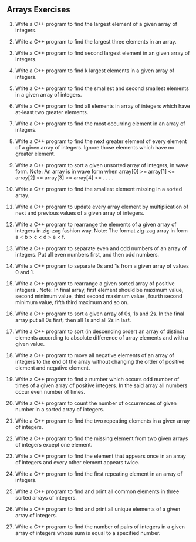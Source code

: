 ## Arrays Exercises

1. Write a C++ program to find the largest element of a given array of integers.

2. Write a C++ program to find the largest three elements in an array. 

3. Write a C++ program to find second largest element in an given array of integers.

4. Write a C++ program to find k largest elements in a given array of integers. 

5. Write a C++ program to find the smallest and second smallest elements in a given array of integers. 

6. Write a C++ program to find all elements in array of integers which have at-least two greater elements. 

7. Write a C++ program to find the most occurring element in an array of integers. 

8. Write a C++ program to find the next greater element of every element of a given array of integers. Ignore those elements which have no greater element. 

9. Write a C++ program to sort a given unsorted array of integers, in wave form.
Note: An array is in wave form when array[0] >= array[1] <= array[2] >= array[3] <= array[4] >= . . . .

10. Write a C++ program to find the smallest element missing in a sorted array. 

11. Write a C++ program to update every array element by multiplication of next and previous values of a given array of integers. 

12. Write a C++ program to rearrange the elements of a given array of integers in zig-zag fashion way. 
Note: The format zig-zag array in form a < b > c < d > e < f.

13. Write a C++ program to separate even and odd numbers of an array of integers. Put all even numbers first, and then odd numbers. 

14. Write a C++ program to separate 0s and 1s from a given array of values 0 and 1. 

15. Write a C++ program to rearrange a given sorted array of positive integers . 
Note: In final array, first element should be maximum value, second minimum value, third second maximum value , fourth second minimum value, fifth third maximum and so on.

16. Write a C++ program to sort a given array of 0s, 1s and 2s. In the final array put all 0s first, then all 1s and all 2s in last. 

17. Write a C++ program to sort (in descending order) an array of distinct elements according to absolute difference of array elements and with a given value. 

18. Write a C++ program to move all negative elements of an array of integers to the end of the array without changing the order of positive element and negative element. 

19. Write a C++ program to find a number which occurs odd number of times of a given array of positive integers. In the said array all numbers occur even number of times. 

20. Write a C++ program to count the number of occurrences of given number in a sorted array of integers. 

21. Write a C++ program to find the two repeating elements in a given array of integers.

22. Write a C++ program to find the missing element from two given arrays of integers except one element. 

23. Write a C++ program to find the element that appears once in an array of integers and every other element appears twice. 

24. Write a C++ program to find the first repeating element in an array of integers. 

25. Write a C++ program to find and print all common elements in three sorted arrays of integers. 

26. Write a C++ program to find and print all unique elements of a given array of integers. 

27. Write a C++ program to find the number of pairs of integers in a given array of integers whose sum is equal to a specified number.
